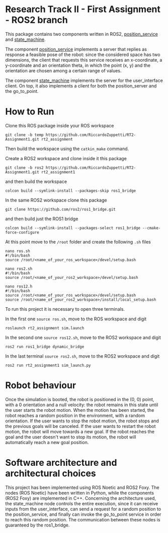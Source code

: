 # Research Track II - First Assignment - ROS2 branch

This package contains two components written in ROS2, [position_service](https://github.com/RiccardoZuppetti/RT2-Assignment1/blob/ros2/src/position_service.cpp) and [state_machine](https://github.com/RiccardoZuppetti/RT2-Assignment1/blob/ros2/src/state_machine.cpp).

The component [position_service](https://github.com/RiccardoZuppetti/RT2-Assignment1/blob/ros2/src/position_service.cpp) implements a server that replies as response a feasible pose of the robot: since the considered space has two dimensions, the client that requests this service receives an x-coordinate, a y-coordinate and an orientation theta, in which the point (x, y) and the orientation are chosen among a certain range of values.

The component [state_machine](https://github.com/RiccardoZuppetti/RT2-Assignment1/blob/ros2/src/state_machine.cpp) implements the server for the user_interface client. On top, it also implements a client for both the position_server and the go_to_point.

# How to Run

Clone this ROS package inside your ROS workspace

```
git clone -b temp https://github.com/RiccardoZuppetti/RT2-Assignment1.git rt2_assignment
```

Then build the workspace using the `catkin_make` command.

Create a ROS2 workspace and clone inside it this package

```
git clone -b ros2 https://github.com/RiccardoZuppetti/RT2-Assignment1.git rt2_assignment1
```

and then build the workspace

```
colcon build --symlink-install --packages-skip ros1_bridge
```

In the same ROS2 workspace clone this package

```
git clone https://github.com/ros2/ros1_bridge.git
```

and then build just the ROS1 bridge

```
colcon build --symlink-install --packages-select ros1_bridge --cmake-force-configure
```

At this point move to the `/root` folder and create the following `.sh` files

```
nano ros.sh
#!/bin/bash
source /root/<name_of_your_ros_workspace>/devel/setup.bash
```

```
nano ros2.sh
#!/bin/bash
source /root/<name_of_your_ros2_workspace>/devel/setup.bash
```

```
nano ros12.h
#!/bin/bash
source /root/<name_of_your_ros_workspace>/devel/setup.bash
source /root/<name_of_your_ros2_workspace>/install/local_setup.bash
```

To run this project it is necessary to open three terminals.

In the first one `source ros.sh`, move to the ROS workspace and digit

```
roslaunch rt2_assignment sim.launch
```

In the second one `source ros12.sh`, move to the ROS2 workspace and digit

```
ros2 run ros1_bridge dynamic_bridge
```

In the last terminal `source ros2.sh`, move to the ROS2 workspace and digit

```
ros2 run rt2_assignment1 sim_launch.py
```

# Robot behaviour

Once the simulation is booted, the robot is positioned in the (0, 0) point, with a 0 orientation and a null velocity: the robot remains in this state until the user starts the robot motion. When the motion has been started, the robot reaches a random position in the environment, with a random orientation. If the user wants to stop the robot motion, the robot stops and the previous goals will be canceled. If the user wants to restart the robot motion, the robot will move towards a new goal. If the robot reaches the goal and the user doesn't want to stop its motion, the robot will automatically reach a new goal position.

# Software architecture and architectural choices

This project has been implemented using ROS Noetic and ROS2 Foxy. The nodes (ROS Noetic) have been written in Python, while the components (ROS2 Foxy) are implemented in C++. Concerning the architecture used, the state_machine node controls the entire execution, since it can receive inputs from the user_interface, can send a request for a random position to the position_service, and finally can invoke the go_to_point service in order to reach this random position. The communication between these nodes is guaranteed by the ros1_bridge.
